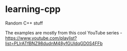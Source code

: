 # learning-cpp
Random C++ stuff

The examples are mostly from this cool YouTube series - https://www.youtube.com/playlist?list=PLlrATfBNZ98dudnM48yfGUldqGD0S4FFb
